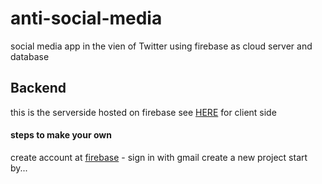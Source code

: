 # anti-social-media
social media app in the vien of Twitter using firebase as cloud server and database

## Backend
  this is the serverside hosted on firebase see [HERE](https://github.com/demkantor/anti-social-media-client) for client side 
  
 #### steps to make your own
  create account at [firebase](https://firebase.google.com/) - sign in with gmail
  create a new project
    start by...
